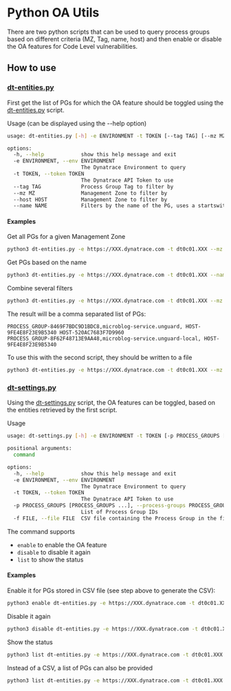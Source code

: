 # Python OA Utils
There are two python scripts that can be used to query process groups based on different criteria (MZ, Tag, name, host) and then enable or disable the OA features for Code Level vulnerabilities. 

## How to use

### [dt-entities.py](dt-entities.py)
First get the list of PGs for which the OA feature should be toggled using the [dt-entities.py](dt-entities.py) script. 

Usage (can be displayed using the --help option)
```bash 
usage: dt-entities.py [-h] -e ENVIRONMENT -t TOKEN [--tag TAG] [--mz MZ] [--host HOST] [--name NAME]

options:
  -h, --help            show this help message and exit
  -e ENVIRONMENT, --env ENVIRONMENT
                        The Dynatrace Environment to query
  -t TOKEN, --token TOKEN
                        The Dynatrace API Token to use
  --tag TAG             Process Group Tag to filter by
  --mz MZ               Management Zone to filter by
  --host HOST           Management Zone to filter by
  --name NAME           Filters by the name of the PG, uses a startswith logic
```

#### Examples
Get all PGs for a given Management Zone
```bash
python3 dt-entities.py -e https://XXX.dynatrace.com -t dt0c01.XXX --mz "Unguard"
```

Get PGs based on the name 
```bash
python3 dt-entities.py -e https://XXX.dynatrace.com -t dt0c01.XXX --name "microblog"
```

Combine several filters
```bash
python3 dt-entities.py -e https://XXX.dynatrace.com -t dt0c01.XXX --mz "Unguard" --name "microblog"
```

The result will be a comma separated list of PGs:
```CSV
PROCESS_GROUP-8469F7BDC9D1BDC8,microblog-service.unguard, HOST-9FE4E8F23E9B5340 HOST-520AC7683F7D9960
PROCESS_GROUP-8F62F48713E9AA48,microblog-service.unguard-local, HOST-9FE4E8F23E9B5340
```

To use this with the second script, they should be written to a file
```bash
python3 dt-entities.py -e https://XXX.dynatrace.com -t dt0c01.XXX --mz "Unguard" --name "microblog" > pgs.csv
```

### [dt-settings.py](dt-settings.py)
Using the [dt-settings.py](dt-settings.py) script, the OA features can be toggled, based on the entities retrieved by the first script. 

Usage 
```bash
usage: dt-settings.py [-h] -e ENVIRONMENT -t TOKEN [-p PROCESS_GROUPS [PROCESS_GROUPS ...]] [-f FILE] command

positional arguments:
  command

options:
  -h, --help            show this help message and exit
  -e ENVIRONMENT, --env ENVIRONMENT
                        The Dynatrace Environment to query
  -t TOKEN, --token TOKEN
                        The Dynatrace API Token to use
  -p PROCESS_GROUPS [PROCESS_GROUPS ...], --process-groups PROCESS_GROUPS [PROCESS_GROUPS ...]
                        List of Process Group IDs
  -f FILE, --file FILE  CSV file containing the Process Group in the first column (no header)
```
The command supports
- `enable` to enable the OA feature
- `disable` to disable it again
- `list` to show the status

#### Examples
Enable it for PGs stored in CSV file (see step above to generate the CSV):
```bash
python3 enable dt-entities.py -e https://XXX.dynatrace.com -t dt0c01.XXX --file pgs.csv"
```
Disable it again
```bash
python3 disable dt-entities.py -e https://XXX.dynatrace.com -t dt0c01.XXX --file pgs.csv"
```
Show the status
```bash
python3 list dt-entities.py -e https://XXX.dynatrace.com -t dt0c01.XXX --file pgs.csv"
```
Instead of a CSV, a list of PGs can also be provided
```bash
python3 list dt-entities.py -e https://XXX.dynatrace.com -t dt0c01.XXX -p PROCESS_GROUP_1,PROCESS_GROUPS_2,..."
```
